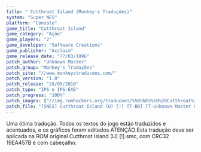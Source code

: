 ```yaml
---
title: " Cutthroat Island (Monkey's Traduções)"
system: "Super NES"
platform: "Console"
game_title: "Cutthroat Island"
game_category: "Ação"
game_players: "2"
game_developer: "Software Creations"
game_publisher: "Acclaim"
game_release_date: "??/03/1996"
patch_author: "Unknown Master"
patch_group: "Monkey's Traduções"
patch_site: "//www.monkeystraducoes.com/"
patch_version: "1.0"
patch_release: "28/05/2010"
patch_type: "IPS e IPS-EXE"
patch_progress: "100%"
patch_images: ["//img.romhackers.org/traducoes/%5BSNES%5D%20Cutthroat%20Island%20-%20Monkey's%20Tradu%C3%A7%C3%B5es%20-%201.png","//img.romhackers.org/traducoes/%5BSNES%5D%20Cutthroat%20Island%20-%20Monkey's%20Tradu%C3%A7%C3%B5es%20-%202.png","//img.romhackers.org/traducoes/%5BSNES%5D%20Cutthroat%20Island%20-%20Monkey's%20Tradu%C3%A7%C3%B5es%20-%203.png"]
patch_file: "[SNES] Cutthroat Island (U) [!] [T-BR] [T-Unknown Master G-Monkey'\''s Traduções] [V-1.0 P-100% A-2010].rar"
---
```

Uma ótima tradução. Todos os textos do jogo estão traduzidos e acentuados, e os gráficos foram editados.ATENÇÃO:Esta tradução deve ser aplicada na ROM original Cutthroat Island (U) [!].smc, com CRC32 19EA457B e com cabeçalho.